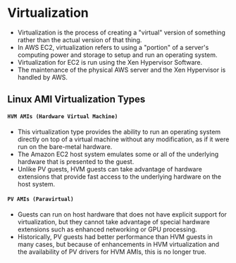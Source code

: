 # Virtualization

- Virtualization is the process of creating a "virtual" version of something
  rather than the actual version of that thing.
- In AWS EC2, virtualization refers to using a "portion" of a server's computing
  power and storage to setup and run an operating system.
- Virtualization for EC2 is run using the Xen Hypervisor Software.
- The maintenance of the physical AWS server and the Xen Hypervisor is handled by AWS.

## Linux AMI Virtualization Types

#### `HVM AMIs (Hardware Virtual Machine)`

- This virtualization type provides the ability to run an operating system
  directly on top of a virtual machine without any modification, as if it were
  run on the bare-metal hardware.
- The Amazon EC2 host system emulates some or all of the underlying hardware
  that is presented to the guest.
- Unlike PV guests, HVM guests can take advantage of hardware extensions that
  provide fast access to the underlying hardware on the host system.

#### `PV AMIs (Paravirtual)`

- Guests can run on host hardware that does not have explicit support for
  virtualization, but they cannot take advantage of special hardware extensions
  such as enhanced networking or GPU processing.
- Historically, PV guests had better performance than HVM guests in many cases,
  but because of enhancements in HVM virtualization and the availability of PV
  drivers for HVM AMIs, this is no longer true.

